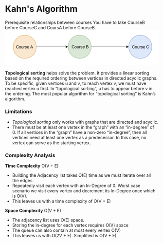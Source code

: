# Kahn's Algorithm

Prerequisite relationships between courses
You have to take CourseB before CourseC and CoursA before CourseB.
![courses](./assets/graph.png)

**Topological sorting** helps solve the problem. It provides a linear sorting based on the required ordering between vertices in directed acyclic graphs. To be specific, given vertices u and v, to reach vertex v, we must have reached vertex u first. In “topological sorting”, u has to appear before v in the ordering. The most popular algorithm for “topological sorting” is Kahn’s algorithm.

### Limitations
- _Topological sorting_ only works with graphs that are directed and acyclic.
- There must be at least one vertex in the “graph” with an “in-degree” of 0. If all vertices in the “graph” have a non-zero “in-degree”, then all vertices need at least one vertex as a predecessor. In this case, no vertex can serve as the starting vertex.

### Complexity Analysis
**Time Complexity** O(V + E)
- Building the Adjacency list takes O(E) time as we must iterate over all the edges.
- Repeatedly visit each vertex with an In-Degree of 0. Worst case scenario we visit every vertex and decrement its In-Degree once which is O(V).
- This leaves us with a time complexity of O(V + E)

**Space Complexity** O(V + E)
- The adjacency list uses O(E) space.
- Storing the in-degree for each vertex requires O(V) space
- The queue can also contain at most every vertex O(V)
- This leaves us with O(2V + E). Simplified is O(V + E)